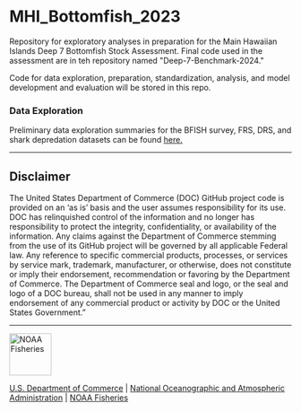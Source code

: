 # MHI_Bottomfish_2023
Repository for exploratory analyses in preparation for the Main Hawaiian Islands Deep 7 Bottomfish Stock Assessment. Final code used in the assessment are in teh repository named "Deep-7-Benchmark-2024."


Code for data exploration, preparation, standardization, analysis, and model development and evaluation will be stored in this repo. 

### Data Exploration
Preliminary data exploration summaries for the BFISH survey, FRS, DRS, and shark depredation datasets can be found [here.](https://github.com/PIFSCstockassessments/MHI_Bottomfish_2023/blob/main/index.md)


<!-- Do not edit below. This adds the Disclaimer and NMFS footer. -->

-----

## Disclaimer

The United States Department of Commerce (DOC) GitHub project code is
provided on an ‘as is’ basis and the user assumes responsibility for its
use. DOC has relinquished control of the information and no longer has
responsibility to protect the integrity, confidentiality, or
availability of the information. Any claims against the Department of
Commerce stemming from the use of its GitHub project will be governed by
all applicable Federal law. Any reference to specific commercial
products, processes, or services by service mark, trademark,
manufacturer, or otherwise, does not constitute or imply their
endorsement, recommendation or favoring by the Department of Commerce.
The Department of Commerce seal and logo, or the seal and logo of a DOC
bureau, shall not be used in any manner to imply endorsement of any
commercial product or activity by DOC or the United States Government.”

-----

<img src="https://raw.githubusercontent.com/nmfs-general-modeling-tools/nmfspalette/main/man/figures/noaa-fisheries-rgb-2line-horizontal-small.png" height="75" alt="NOAA Fisheries">

[U.S. Department of Commerce](https://www.commerce.gov/) | [National
Oceanographic and Atmospheric Administration](https://www.noaa.gov) |
[NOAA Fisheries](https://www.fisheries.noaa.gov/)
